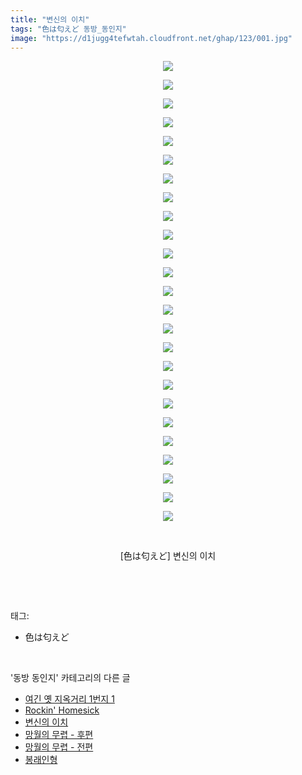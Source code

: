 ```yaml
---
title: "변신의 이치"
tags: "色は匂えど 동방_동인지"
image: "https://d1jugg4tefwtah.cloudfront.net/ghap/123/001.jpg"
---
```

<div class="article">
<p style="text-align: center; clear: none; float: none;"><img src="{{ site.imgserver11 }}/ghap/123/001.jpg"/></p>
<p style="text-align: center; clear: none; float: none;"><img src="{{ site.imgserver11 }}/ghap/123/002.jpg"/></p>
<p style="text-align: center; clear: none; float: none;"><img src="{{ site.imgserver11 }}/ghap/123/003.jpg"/></p>
<p style="text-align: center; clear: none; float: none;"><img src="{{ site.imgserver11 }}/ghap/123/004.jpg"/></p>
<p style="text-align: center; clear: none; float: none;"><img src="{{ site.imgserver11 }}/ghap/123/005.jpg"/></p>
<p style="text-align: center; clear: none; float: none;"><img src="{{ site.imgserver11 }}/ghap/123/006.jpg"/></p>
<p style="text-align: center; clear: none; float: none;"><img src="{{ site.imgserver11 }}/ghap/123/007.jpg"/></p>
<p style="text-align: center; clear: none; float: none;"><img src="{{ site.imgserver11 }}/ghap/123/008.jpg"/></p>
<p style="text-align: center; clear: none; float: none;"><img src="{{ site.imgserver11 }}/ghap/123/009.jpg"/></p>
<p style="text-align: center; clear: none; float: none;"><img src="{{ site.imgserver11 }}/ghap/123/010.jpg"/></p>
<p style="text-align: center; clear: none; float: none;"><img src="{{ site.imgserver11 }}/ghap/123/011.jpg"/></p>
<p style="text-align: center; clear: none; float: none;"><img src="{{ site.imgserver11 }}/ghap/123/012.jpg"/></p>
<p style="text-align: center; clear: none; float: none;"><img src="{{ site.imgserver11 }}/ghap/123/013.jpg"/></p>
<p style="text-align: center; clear: none; float: none;"><img src="{{ site.imgserver11 }}/ghap/123/014.jpg"/></p>
<p style="text-align: center; clear: none; float: none;"><img src="{{ site.imgserver11 }}/ghap/123/015.jpg"/></p>
<p style="text-align: center; clear: none; float: none;"><img src="{{ site.imgserver11 }}/ghap/123/016.jpg"/></p>
<p style="text-align: center; clear: none; float: none;"><img src="{{ site.imgserver11 }}/ghap/123/017.jpg"/></p>
<p style="text-align: center; clear: none; float: none;"><img src="{{ site.imgserver11 }}/ghap/123/018.jpg"/></p>
<p style="text-align: center; clear: none; float: none;"><img src="{{ site.imgserver11 }}/ghap/123/019.jpg"/></p>
<p style="text-align: center; clear: none; float: none;"><img src="{{ site.imgserver11 }}/ghap/123/020.jpg"/></p>
<p style="text-align: center; clear: none; float: none;"><img src="{{ site.imgserver11 }}/ghap/123/021.jpg"/></p>
<p style="text-align: center; clear: none; float: none;"><img src="{{ site.imgserver11 }}/ghap/123/022.jpg"/></p>
<p style="text-align: center; clear: none; float: none;"><img src="{{ site.imgserver11 }}/ghap/123/023.jpg"/></p>
<p style="text-align: center; clear: none; float: none;"><img src="{{ site.imgserver11 }}/ghap/123/024.jpg"/></p>
<p style="text-align: center; clear: none; float: none;"><img src="{{ site.imgserver11 }}/ghap/123/025.jpg"/></p>
<p style="text-align: center; clear: none; float: none;"><br/></p>
<p style="text-align: center; clear: none; float: none;">[色は匂えど] 변신의 이치</p>
<p><br/></p>
</div><br/>
<div class="tagTrail">
<p>태그: </p>
<ul>
<li>色は匂えど</li>
</ul>
</div><br/>
<div class="another">
<p>'동방 동인지' 카테고리의 다른 글</p>
<ul>
<li><a href="/ghap_125">여긴 옛 지옥거리 1번지 1</a></li>
<li><a href="/ghap_124">Rockin' Homesick</a></li>
<li><a href="/ghap_123">변신의 이치</a></li>
<li><a href="/ghap_122">망월의 무렵 - 후편</a></li>
<li><a href="/ghap_120">망월의 무렵 - 전편</a></li>
<li><a href="/ghap_119">봉래인형</a></li>
</ul>
</div><br/>
<div class="cb_module cb_fluid">
<div class="cb_wrt cb_profile">
</div><!-- commentList close -->
</div><br/>
